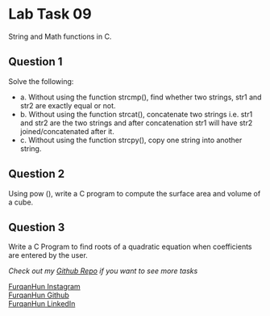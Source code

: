 # Lab Task 09

String and Math functions in C.

## Question 1

Solve the following:
- a. Without using the function strcmp(), find whether two strings, str1 and str2 are exactly equal or not.
- b. Without using the function strcat(), concatenate two strings i.e. str1 and str2 are the two strings and after concatenation str1 will have str2 joined/concatenated after it.
- c. Without using the function strcpy(), copy one string into another string.

## Question 2

Using pow (), write a C program to compute the surface area and volume of a cube.

## Question 3

Write a C Program to find roots of a quadratic equation when coefficients are entered by the user.

*Check out my [Github Repo](https://github.com/FurqaHun/PF-LTS "Repo contains all the other tasks too ;)") if you want to see more tasks* <br>

[FurqanHun Instagram](https://www.instagram.com/furqan_hi_hun "Follow me on insta ;)") <br>
[FurqanHun Github](https://github.com/FurqanHun "Follow my Github profile") <br>
[FurqanHun LinkedIn](https://www.linkedin.com/in/FurqanHun "Connect with me on LinkedIn")